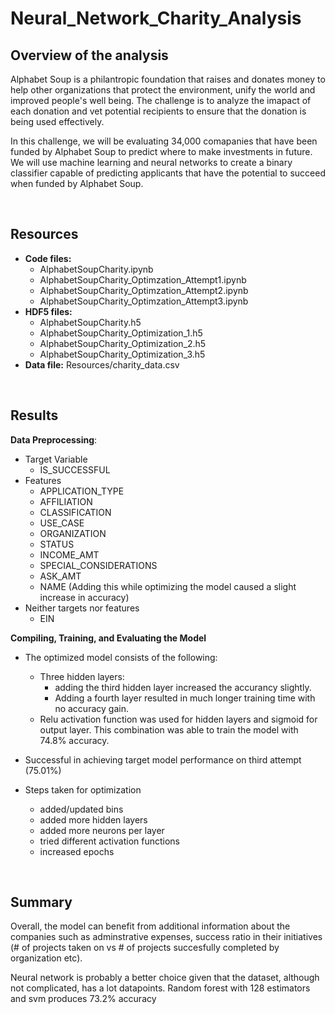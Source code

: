 # Neural_Network_Charity_Analysis

## Overview of the analysis
Alphabet Soup is a philantropic foundation that raises and donates money to help other organizations that protect the environment, unify the world and improved people's well being. The challenge is to analyze the imapact of each donation and vet potential recipients to ensure that the donation is being used effectively. 

In this challenge, we will be evaluating  34,000 comapanies that have been funded by Alphabet Soup to predict where to make investments in future. We will use machine learning and neural networks to create a binary classifier capable of predicting applicants that have the potential to succeed when funded by Alphabet Soup.

<br />

## Resources
- **Code files:** 
    - AlphabetSoupCharity.ipynb
    - AlphabetSoupCharity_Optimzation_Attempt1.ipynb
    - AlphabetSoupCharity_Optimzation_Attempt2.ipynb
    - AlphabetSoupCharity_Optimzation_Attempt3.ipynb
- **HDF5 files:**
    - AlphabetSoupCharity.h5
    - AlphabetSoupCharity_Optimization_1.h5
    - AlphabetSoupCharity_Optimization_2.h5
    - AlphabetSoupCharity_Optimization_3.h5
- **Data file:** Resources/charity_data.csv

<br />

## Results

**Data Preprocessing**:
- Target Variable 
    - IS_SUCCESSFUL
- Features 
    - APPLICATION_TYPE
    - AFFILIATION
    - CLASSIFICATION
    - USE_CASE
    - ORGANIZATION
    - STATUS
    - INCOME_AMT
    - SPECIAL_CONSIDERATIONS
    - ASK_AMT
    - NAME (Adding this while optimizing the model caused a slight increase in accuracy)
- Neither targets nor features
    - EIN


**Compiling, Training, and Evaluating the Model**
- The optimized model consists of the following:
    - Three hidden layers: 
        - adding the third hidden layer increased the accurancy slightly. 
        - Adding a fourth layer resulted in much longer training time with no accuracy gain.
    - Relu activation function was used for hidden layers and sigmoid for output layer. This combination was able to train the model with 74.8% accuracy.


- Successful in achieving target model performance on third attempt (75.01%)

- Steps taken for optimization
     - added/updated bins
     - added more hidden layers
     - added more neurons per layer
     - tried different activation functions
     - increased epochs 

<br />

## Summary

Overall, the model can benefit from additional information about the companies such as adminstrative expenses, success ratio in their initiatives (# of projects taken on vs # of projects succesfully completed by organization etc). 

Neural network is probably a better choice given that the dataset, although not complicated, has a lot datapoints. Random forest with 128 estimators and svm produces 73.2% accuracy